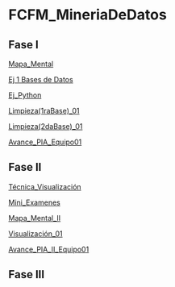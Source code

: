 # FCFM_MineriaDeDatos

## Fase I

[Mapa_Mental](https://github.com/ValeriaGarciaSalazar/FCFM_MineriaDeDatos/blob/main/MapaMental_1_1850355.pdf)

[Ej 1 Bases de Datos](https://github.com/AranzaEsteban/Mineria-de-datos/blob/main/Ej1_BasesDatos_Equipo_1.pdf)

[Ej_Python](https://github.com/ValeriaGarciaSalazar/FCFM_MineriaDeDatos/blob/main/Ej_Python_1850355.ipynb)

[Limpieza(1raBase)_01](https://github.com/AranzaEsteban/Mineria-de-datos/blob/main/Ej_Limpieza_01.ipynb)

[Limpieza(2daBase)_01](https://github.com/AranzaEsteban/Mineria-de-datos/blob/main/Ej_Limpieza(base2)_01.ipynb)

[Avance_PIA_Equipo01](https://github.com/AranzaEsteban/Mineria-de-datos/blob/main/Avance_PIA_Equipo1%20(1).ipynb)

## Fase II

[Técnica_Visualización](https://github.com/AranzaEsteban/Mineria-de-datos/blob/main/Presentación_Visualización_01.pdf)

[Mini_Examenes](https://github.com/AranzaEsteban/Mineria-de-datos/blob/main/Resultados%20kahoot%20visualizaci%C3%B3n.pdf)

[Mapa_Mental_II](https://github.com/ValeriaGarciaSalazar/FCFM_MineriaDeDatos/blob/main/MapaMental_2_1850355.pdf)

[Visualización_01](https://github.com/AranzaEsteban/Mineria-de-datos/blob/main/Visualizaci%C3%B3n1%20.ipynb)

[Avance_PIA_II_Equipo01](https://github.com/AranzaEsteban/Mineria-de-datos/blob/main/AvancePIA_II_Grupo3_01.ipynb)

## Fase III
